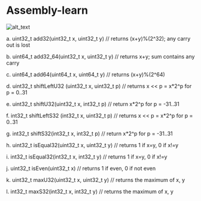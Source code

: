 # Assembly-learn

![alt_text](https://media.cheggcdn.com/media%2F915%2F9152d5e6-6c17-4e93-aa8d-d70b5507d021%2Fphpgt9SZU.png)

a. uint32_t add32(uint32_t x, uint32_t y) // returns (x+y)%(2^32); any carry out is lost

b. uint64_t add32_64(uint32_t x, uint32_t y) // returns x+y; sum contains any carry

c. uint64_t add64(uint64_t x, uint64_t y) // returns (x+y)%(2^64)

d. uint32_t shiftLeftU32 (uint32_t x, uint32_t p) // returns x << p = x*2^p for p = 0..31

e. uint32_t shiftU32(uint32_t x, int32_t p) // return x*2^p for p = -31..31

f. int32_t shiftLeftS32 (int32_t x, uint32_t p) // returns x << p = x*2^p for p = 0..31

g. int32_t shiftS32(int32_t x, int32_t p) // return x*2^p for p = -31..31

h. uint32_t isEqual32(uint32_t x, uint32_t y) // returns 1 if x=y, 0 if x!=y

i. int32_t isEqual32(int32_t x, int32_t y) // returns 1 if x=y, 0 if x!=y

j. uint32_t isEven(uint32_t x) // returns 1 if even, 0 if not even

k. uint32_t maxU32(uint32_t x, uint32_t y) // returns the maximum of x, y

l. int32_t maxS32(int32_t x, int32_t y) // returns the maximum of x, y
